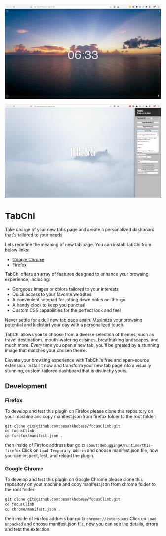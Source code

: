 ![Screenshot1](Screenshot1.png)

![Screenshot2](Screenshot2.png)

# TabChi

Take charge of your new tabs page and create a personalized dashboard that's tailored to your needs.

Lets redefine the meaning of new tab page. You can install TabChi from below links:
* [Google Chrome](https://chrome.google.com/webstore/detail/tabchi/hejohfomoahmhoiboehdenbolpheiofo)
* [Firefox](https://addons.mozilla.org/en-US/firefox/addon/focusclimb/)

TabChi offers an array of features designed to enhance your browsing experience, including:

* Gorgeous images or colors tailored to your interests
* Quick access to your favorite websites
* A convenient notepad for jotting down notes on-the-go
* A handy clock to keep you punctual
* Custom CSS capabilities for the perfect look and feel

Never settle for a dull new tab page again. Maximize your browsing potential and kickstart your day with a personalized touch.

TabChi allows you to choose from a diverse selection of themes, such as travel destinations, mouth-watering cuisines, breathtaking landscapes, and much more. Every time you open a new tab, you'll be greeted by a stunning image that matches your chosen theme.

Elevate your browsing experience with TabChi's free and open-source extension. Install it now and transform your new tab page into a visually stunning, custom-tailored dashboard that is distinctly yours.

## Development

### Firefox

To develop and test this plugin on Firefox please clone this repository on your machine and copy manifest.json from firefox folder to the root folder:
```
git clone git@github.com:pesarkhobeee/focusClimb.git
cd focusClimb
cp firefox/manifest.json .
```
then inside of Firefox address bar go to
```about:debugging#/runtime/this-firefox```
Click on `Load Temporary Add-on` and choose manifest.json file, now you can inspect, test, and reload the plugin. 

### Google Chrome


To develop and test this plugin on Google Chrome please clone this repository on your machine and copy manifest.json from chrome folder to the root folder:
```
git clone git@github.com:pesarkhobeee/focusClimb.git
cd focusClimb
cp chrome/manifest.json .
```
then inside of Firefox address bar go to
```chrome://extensions```
Click on `Load unpacked` and choose manifest.json file, now you can see the details, errors and test the extention.
